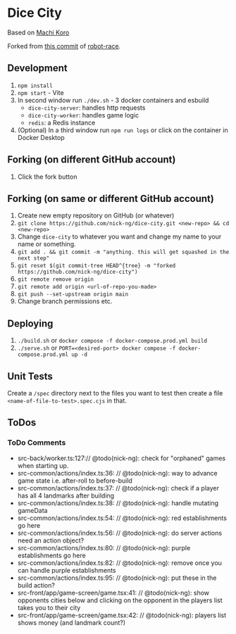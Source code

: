 # Dice City

Based on [Machi Koro](https://boardgamegeek.com/boardgame/143884/machi-koro)

Forked from [this commit](https://github.com/nick-ng/robot-race/tree/4e2171de5a381738632dc7b82158660d9dde2bb7) of [robot-race](https://github.com/nick-ng/robot-race).

## Development

1. `npm install`
2. `npm start` - Vite
3. In second window run `./dev.sh` - 3 docker containers and esbuild
   - `dice-city-server`: handles http requests
   - `dice-city-worker`: handles game logic
   - `redis`: a Redis instance
4. (Optional) In a third window run `npm run logs` or click on the container in Docker Desktop

## Forking (on different GitHub account)

1. Click the fork button

## Forking (on same or different GitHub account)

1. Create new empty repository on GitHub (or whatever)
2. `git clone https://github.com/nick-ng/dice-city.git <new-repo> && cd <new-repo>`
3. Change `dice-city` to whatever you want and change my name to your name or something.
4. `git add . && git commit -m "anything. this will get squashed in the next step"`
5. `git reset $(git commit-tree HEAD^{tree} -m "forked https://github.com/nick-ng/dice-city")`
6. `git remote remove origin`
7. `git remote add origin <url-of-repo-you-made>`
8. `git push --set-upstream origin main`
9. Change branch permissions etc.

## Deploying

1. `./build.sh` or `docker compose -f docker-compose.prod.yml build`
2. `./serve.sh` or `PORT=<desired-port> docker compose -f docker-compose.prod.yml up -d`

## Unit Tests

Create a `/spec` directory next to the files you want to test then create a file `<name-of-file-to-test>.spec.cjs` in that.

## ToDos

### ToDo Comments

- src-back/worker.ts:127:// @todo(nick-ng): check for "orphaned" games when starting up.
- src-common/actions/index.ts:36: // @todo(nick-ng): way to advance game state i.e. after-roll to before-build
- src-common/actions/index.ts:37: // @todo(nick-ng): check if a player has all 4 landmarks after building
- src-common/actions/index.ts:38: // @todo(nick-ng): handle mutating gameData
- src-common/actions/index.ts:54: // @todo(nick-ng): red establishments go here
- src-common/actions/index.ts:56: // @todo(nick-ng): do server actions need an action object?
- src-common/actions/index.ts:80: // @todo(nick-ng): purple establishments go here
- src-common/actions/index.ts:82: // @todo(nick-ng): remove once you can handle purple establishments
- src-common/actions/index.ts:95: // @todo(nick-ng): put these in the build action?
- src-front/app/game-screen/game.tsx:41: // @todo(nick-ng): show opponents cities below and clicking on the opponent in the players list takes you to their city
- src-front/app/game-screen/game.tsx:42: // @todo(nick-ng): players list shows money (and landmark count?)
